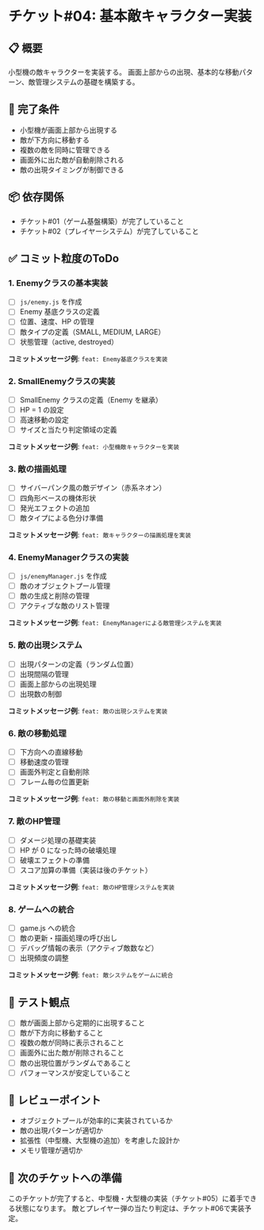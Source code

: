 # チケット#04: 基本敵キャラクター実装

## 📋 概要
小型機の敵キャラクターを実装する。
画面上部からの出現、基本的な移動パターン、敵管理システムの基礎を構築する。

## 🎯 完了条件
- 小型機が画面上部から出現する
- 敵が下方向に移動する
- 複数の敵を同時に管理できる
- 画面外に出た敵が自動削除される
- 敵の出現タイミングが制御できる

## 📦 依存関係
- チケット#01（ゲーム基盤構築）が完了していること
- チケット#02（プレイヤーシステム）が完了していること

## ✅ コミット粒度のToDo

### 1. Enemyクラスの基本実装
- [ ] `js/enemy.js` を作成
- [ ] Enemy 基底クラスの定義
- [ ] 位置、速度、HP の管理
- [ ] 敵タイプの定義（SMALL, MEDIUM, LARGE）
- [ ] 状態管理（active, destroyed）

**コミットメッセージ例**: `feat: Enemy基底クラスを実装`

### 2. SmallEnemyクラスの実装
- [ ] SmallEnemy クラスの定義（Enemy を継承）
- [ ] HP = 1 の設定
- [ ] 高速移動の設定
- [ ] サイズと当たり判定領域の定義

**コミットメッセージ例**: `feat: 小型機敵キャラクターを実装`

### 3. 敵の描画処理
- [ ] サイバーパンク風の敵デザイン（赤系ネオン）
- [ ] 四角形ベースの機体形状
- [ ] 発光エフェクトの追加
- [ ] 敵タイプによる色分け準備

**コミットメッセージ例**: `feat: 敵キャラクターの描画処理を実装`

### 4. EnemyManagerクラスの実装
- [ ] `js/enemyManager.js` を作成
- [ ] 敵のオブジェクトプール管理
- [ ] 敵の生成と削除の管理
- [ ] アクティブな敵のリスト管理

**コミットメッセージ例**: `feat: EnemyManagerによる敵管理システムを実装`

### 5. 敵の出現システム
- [ ] 出現パターンの定義（ランダム位置）
- [ ] 出現間隔の管理
- [ ] 画面上部からの出現処理
- [ ] 出現数の制御

**コミットメッセージ例**: `feat: 敵の出現システムを実装`

### 6. 敵の移動処理
- [ ] 下方向への直線移動
- [ ] 移動速度の管理
- [ ] 画面外判定と自動削除
- [ ] フレーム毎の位置更新

**コミットメッセージ例**: `feat: 敵の移動と画面外削除を実装`

### 7. 敵のHP管理
- [ ] ダメージ処理の基礎実装
- [ ] HP が 0 になった時の破壊処理
- [ ] 破壊エフェクトの準備
- [ ] スコア加算の準備（実装は後のチケット）

**コミットメッセージ例**: `feat: 敵のHP管理システムを実装`

### 8. ゲームへの統合
- [ ] game.js への統合
- [ ] 敵の更新・描画処理の呼び出し
- [ ] デバッグ情報の表示（アクティブ敵数など）
- [ ] 出現頻度の調整

**コミットメッセージ例**: `feat: 敵システムをゲームに統合`

## 🧪 テスト観点
- [ ] 敵が画面上部から定期的に出現すること
- [ ] 敵が下方向に移動すること
- [ ] 複数の敵が同時に表示されること
- [ ] 画面外に出た敵が削除されること
- [ ] 敵の出現位置がランダムであること
- [ ] パフォーマンスが安定していること

## 📝 レビューポイント
- オブジェクトプールが効率的に実装されているか
- 敵の出現パターンが適切か
- 拡張性（中型機、大型機の追加）を考慮した設計か
- メモリ管理が適切か

## 🚀 次のチケットへの準備
このチケットが完了すると、中型機・大型機の実装（チケット#05）に着手できる状態になります。
敵とプレイヤー弾の当たり判定は、チケット#06で実装予定。